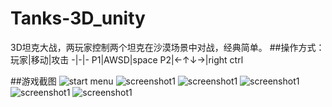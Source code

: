 # Tanks-3D_unity

3D坦克大战，两玩家控制两个坦克在沙漠场景中对战，经典简单。
##操作方式：
玩家|移动|攻击
-|-|-
P1|AWSD|space
P2|←↑↓→|right ctrl

##游戏截图
![start menu][menu]
![screenshot1][screenshot1]
![screenshot1][screenshot1]
![screenshot1][screenshot1]
![screenshot1][screenshot1]
![screenshot1][screenshot1]


[menu]:https://github.com/KazeLv/pictures/blob/master/project%20screenshot/Tanks.PNG "start menu"
[screenshot1]:https://github.com/KazeLv/pictures/blob/master/project%20screenshot/Tanks1.PNG "screenshot1"
[screenshot2]:https://github.com/KazeLv/pictures/blob/master/project%20screenshot/Tanks2.PNG "screenshot2"
[screenshot3]:https://github.com/KazeLv/pictures/blob/master/project%20screenshot/Tanks3.PNG "screenshot3"
[screenshot4]:https://github.com/KazeLv/pictures/blob/master/project%20screenshot/Tanks4.PNG "screenshot4"
[screenshot5]:https://github.com/KazeLv/pictures/blob/master/project%20screenshot/Tanks5.PNG "screenshot5"

